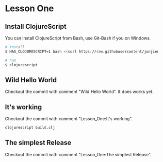# Lesson One

## Install ClojureScript
You can install ClojureScript from Bash, use Git-Bash if you on Windows.
```sh
# install
$ HAS_CLOJURESCRIPT=1 bash <(curl https://raw.githubusercontent/junjiemars/kit/master/ul/install-java-kits.sh)

# run
$ clojurescript
```

## Wild Hello World
Checkout the commit with comment "Wild Hello World".
It does works yet.

## It's working
Checkout the commit with comment "Lesson_One:It's working".
```sh
clojurescript build.clj
```

## The simplest Release
Checkout the commit with comment "Lesson_One:The simplest Release".




